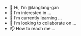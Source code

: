 - 👋 Hi, I’m @langlang-gan
- 👀 I’m interested in ...
- 🌱 I’m currently learning ...
- 💞️ I’m looking to collaborate on ...
- 📫 How to reach me ...

<!---
langlang-gan/langlang-gan is a ✨ special ✨ repository because its `README.md` (this file) appears on your GitHub profile.
You can click the Preview link to take a look at your changes.
--->
